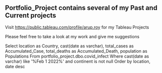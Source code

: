 ## Portfolio_Project contains several of my Past and Current projects


Visit https://public.tableau.com/profile/arup.roy for my Tableau Projects

Please feel free to take a look at my work and give me suggestions

Select location as Country, cast(date as varchar), total_cases as Accumulated_Case, total_deaths as Accumulated_Death, population as Populations
From portfolio_project.dbo.covid_infect
Where cast(date as varchar) like '%Feb  1 2022%'
and continent is not null 
Order by location, date desc
